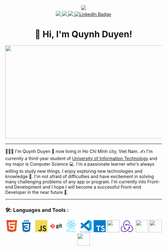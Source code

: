 <div id="header" align="center">
  <img src="https://media.giphy.com/media/M9gbBd9nbDrOTu1Mqx/giphy.gif" width="100"/>
</div>

<div id="badges" align="center">
  <a href="mailto: duyennguyen14082003@gmail.com">
    <img src="https://img.shields.io/badge/Gmail-D14836?style=for-the-badge&logo=gmail&logoColor=white"/>
  </a>
  <a href = "https://www.facebook.com/quynhduyen.nguyen.3152/" target="_blank">
    <img src="https://img.shields.io/badge/Facebook-1877F2?style=for-the-badge&logo=facebook&logoColor=white">
  </a>
  <a href="https://github.com/duyennguyen1408" target="_blank">
    <img src="https://img.shields.io/badge/GitHub-100000?style=for-the-badge&logo=github&logoColor=white"/>
  </a>
  <a href="https://www.linkedin.com/in/quynhduyennguyen-296022268/" target="_blank">
    <img src="https://img.shields.io/badge/LinkedIn-blue?style=for-the-badge&logo=linkedin&logoColor=white" alt="LinkedIn Badge"/>
  </a>
</div>

<h1 align="center">
  👋 Hi, I'm Quynh Duyen! 
</h1>

<div align="center">
  <img src="https://media.giphy.com/media/dWesBcTLavkZuG35MI/giphy.gif" width="600" height="300"/>
</div>

<hr/>

<div id="about-me">
  <p>
    👩🏻‍💻 I'm Quynh Duyen 📍 now living in Ho Chi Minh city, Viet Nam. ✍ I'm currently a third-year student of 
      <a href="https://www.uit.edu.vn/">University of Information Technology</a>
    and my major is Computer Science 💻. I'm a passionate learner who's always willing to study new things. I enjoy exploring new technologies and knowledge 📖. I'm       not afraid of difficulties and have excitement in solving many challenging problems of any app or program. I'm currently into Front-end Development and I hope I will become a successful Front-end Developer in the near future 🌱.
  </p
</div>

<hr/>

### 🛠️: Languages and Tools :
<div id="skills" align="center">
  <img src="https://github.com/devicons/devicon/blob/master/icons/html5/html5-original.svg" title="HTML5" alt="HTML" width="40" height="40"/>&nbsp;
  <img src="https://github.com/devicons/devicon/blob/master/icons/css3/css3-plain-wordmark.svg"  title="CSS3" alt="CSS" width="40" height="40"/>&nbsp;
  <img src="https://github.com/devicons/devicon/blob/master/icons/javascript/javascript-original.svg" title="JavaScript" alt="JavaScript" width="40" height="40"/>&nbsp;
  <img src="https://github.com/devicons/devicon/blob/master/icons/git/git-original-wordmark.svg" title="Git" **alt="Git" width="40" height="40"/>&nbsp;
  <img src="https://github.com/devicons/devicon/blob/master/icons/react/react-original-wordmark.svg" title="React" alt="React" width="40" height="40"/>&nbsp;
  <img src="https://github.com/devicons/devicon/blob/master/icons/vscode/vscode-original-wordmark.svg" width="40" height="40"/>
  <img src="https://github.com/devicons/devicon/blob/master/icons/typescript/typescript-original.svg" width="40" height="40"/>
  <img src="https://img.icons8.com/external-creatype-filed-outline-colourcreatype/64/external-document-file-extension-web-format-file-creatype-filed-outline-colourcreatype-8.png"  width="40" height="40"/>
  <img src="https://github.com/devicons/devicon/blob/master/icons/redux/redux-original.svg" title="Redux" alt="Redux " width="40" height="40"/>&nbsp;
  <img src="https://img.icons8.com/fluency/48/nextjs.png" width="40" height="40"/>
  <img src="https://img.icons8.com/color/48/tailwindcss.png" width="40" height="40" />
  <img src="https://img.icons8.com/fluency/48/vite.png" width="40" height="40"/>
</div>





